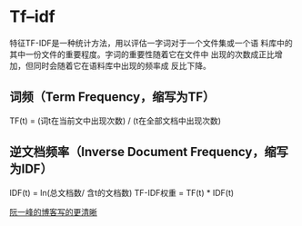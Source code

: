 # Tf–idf 

特征TF-IDF是一种统计方法，用以评估一字词对于一个文件集或一个语
料库中的其中一份文件的重要程度。字词的重要性随着它在文件中
出现的次数成正比增加，但同时会随着它在语料库中出现的频率成 反比下降。

## 词频（Term Frequency，缩写为TF）

TF(t) = (词t在当前文中出现次数) / (t在全部文档中出现次数)

## 逆文档频率（Inverse Document Frequency，缩写为IDF）
IDF(t) = ln(总文档数/ 含t的文档数)
TF-IDF权重 = TF(t) * IDF(t)

[阮一峰的博客写的更清晰](http://www.ruanyifeng.com/blog/2013/03/tf-idf.html)
